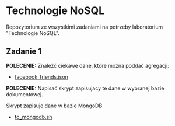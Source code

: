 Technologie NoSQL
=================

Repozytorium ze wszystkimi zadaniami na potrzeby laboratorium "Technologie NoSQL".

Zadanie 1
---------

**POLECENIE:** 
Znaleźć ciekawe dane, które można poddać agregacji:

+ [facebook_friends.json](/facebook_friends.json/)

**POLECENIE:** 
Napisać skrypt zapisujacy te dane w wybranej bazie dokumentowej.

Skrypt zapisuje dane w bazie MongoDB 

+ [to_mongodb.sh](/to_mongodb.sh/)




